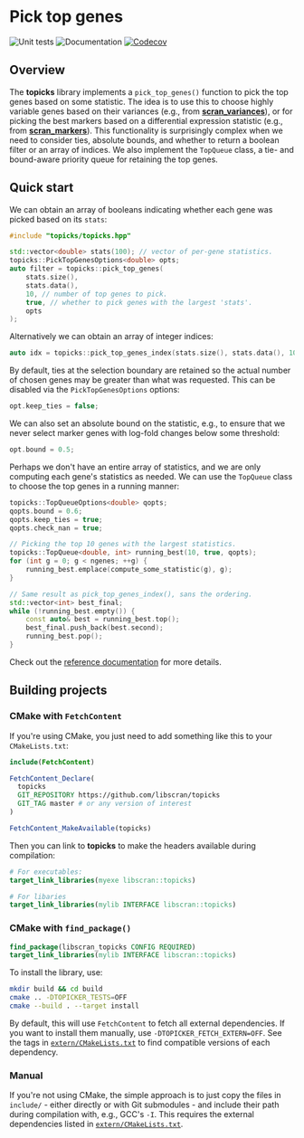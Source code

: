 # Pick top genes

![Unit tests](https://github.com/libscran/topicks/actions/workflows/run-tests.yaml/badge.svg)
![Documentation](https://github.com/libscran/topicks/actions/workflows/doxygenate.yaml/badge.svg)
[![Codecov](https://codecov.io/gh/libscran/topicks/graph/badge.svg?token=JWV0I4WJX2)](https://codecov.io/gh/libscran/topicks)

## Overview

The **topicks** library implements a `pick_top_genes()` function to pick the top genes based on some statistic.
The idea is to use this to choose highly variable genes based on their variances (e.g., from [**scran_variances**](https://github.com/libscran/scran_variances)),
or for picking the best markers based on a differential expression statistic (e.g., from [**scran_markers**](https://github.com/libscran/scran_markers)).
This functionality is surprisingly complex when we need to consider ties, absolute bounds, and whether to return a boolean filter or an array of indices. 
We also implement the `TopQueue` class, a tie- and bound-aware priority queue for retaining the top genes.

## Quick start

We can obtain an array of booleans indicating whether each gene was picked based on its `stats`:

```cpp
#include "topicks/topicks.hpp"

std::vector<double> stats(100); // vector of per-gene statistics.
topicks::PickTopGenesOptions<double> opts;
auto filter = topicks::pick_top_genes(
    stats.size(),
    stats.data(),
    10, // number of top genes to pick.
    true, // whether to pick genes with the largest 'stats'.
    opts
);
```

Alternatively we can obtain an array of integer indices:

```cpp
auto idx = topicks::pick_top_genes_index(stats.size(), stats.data(), 10, true, opts);
```

By default, ties at the selection boundary are retained so the actual number of chosen genes may be greater than what was requested.
This can be disabled via the `PickTopGenesOptions` options:

```cpp
opt.keep_ties = false;
```

We can also set an absolute bound on the statistic, e.g., to ensure that we never select marker genes with log-fold changes below some threshold:

```cpp
opt.bound = 0.5;
```

Perhaps we don't have an entire array of statistics, and we are only computing each gene's statistics as needed.
We can use the `TopQueue` class to choose the top genes in a running manner:

```cpp
topicks::TopQueueOptions<double> qopts;
qopts.bound = 0.6;
qopts.keep_ties = true;
qopts.check_nan = true;

// Picking the top 10 genes with the largest statistics.
topicks::TopQueue<double, int> running_best(10, true, qopts);
for (int g = 0; g < ngenes; ++g) {
    running_best.emplace(compute_some_statistic(g), g);
}

// Same result as pick_top_genes_index(), sans the ordering.
std::vector<int> best_final;
while (!running_best.empty()) {
    const auto& best = running_best.top();
    best_final.push_back(best.second);
    running_best.pop();
}
```

Check out the [reference documentation](https://libscran.github.io/topicks) for more details.

## Building projects

### CMake with `FetchContent`

If you're using CMake, you just need to add something like this to your `CMakeLists.txt`:

```cmake
include(FetchContent)

FetchContent_Declare(
  topicks
  GIT_REPOSITORY https://github.com/libscran/topicks
  GIT_TAG master # or any version of interest
)

FetchContent_MakeAvailable(topicks)
```

Then you can link to **topicks** to make the headers available during compilation:

```cmake
# For executables:
target_link_libraries(myexe libscran::topicks)

# For libaries
target_link_libraries(mylib INTERFACE libscran::topicks)
```

### CMake with `find_package()`

```cmake
find_package(libscran_topicks CONFIG REQUIRED)
target_link_libraries(mylib INTERFACE libscran::topicks)
```

To install the library, use:

```sh
mkdir build && cd build
cmake .. -DTOPICKER_TESTS=OFF
cmake --build . --target install
```

By default, this will use `FetchContent` to fetch all external dependencies.
If you want to install them manually, use `-DTOPICKER_FETCH_EXTERN=OFF`.
See the tags in [`extern/CMakeLists.txt`](extern/CMakeLists.txt) to find compatible versions of each dependency.

### Manual

If you're not using CMake, the simple approach is to just copy the files in `include/` - either directly or with Git submodules -
and include their path during compilation with, e.g., GCC's `-I`.
This requires the external dependencies listed in [`extern/CMakeLists.txt`](extern/CMakeLists.txt). 
